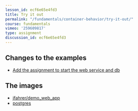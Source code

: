 ```yaml
---
lesson_id: ecf6e65e4fd3
title: Try it out
permalink: "/fundamentals/container-behavior/try-it-out/"
course: fundamentals
vimeo: '259609817'
type: assignment
discussion_id: ecf6e65e4fd3
---
```


## Changes to the examples
* [Add the assignment to start the web service and db](https://github.com/learndocker/docker_examples/commit/c3dd501)

## The images
* [jfahrer/demo_web_app](https://store.docker.com/community/images/jfahrer/demo_web_app)
* [postgres](https://store.docker.com/images/postgres)
